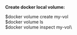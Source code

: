 

**Create docker local volume:**

$docker volume create my-vol\
$docker volume ls\
$docker volume inspect my-vol\


